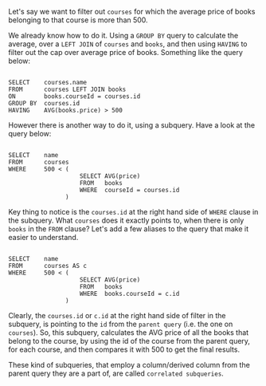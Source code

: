Let's say we want to filter out `courses` for which the average price of books belonging to that course is more than 500.

We already know how to do it. Using a `GROUP BY` query to calculate the average, over a `LEFT JOIN` of `courses` and `books`, and then using `HAVING` to filter out the cap over average price of books. Something like the query below:

<codeblock language="sql" dbName="students2-v3.db" type="lesson">
<code>
SELECT    courses.name
FROM      courses LEFT JOIN books
ON        books.courseId = courses.id
GROUP BY  courses.id
HAVING    AVG(books.price) > 500
</code>
</codeblock>

However there is another way to do it, using a subquery. Have a look at the query below:

<codeblock language="sql" dbName="students2-v3.db" type="lesson">
<code>
SELECT    name
FROM      courses
WHERE     500 < (
                    SELECT AVG(price)
                    FROM   books
                    WHERE  courseId = courses.id
                )
</code>
</codeblock>

Key thing to notice is the `courses.id` at the right hand side of `WHERE` clause in the subquery. What `courses` does it exactly points to, when there is only `books` in the `FROM` clause? Let's add a few aliases to the query that make it easier to understand.

<codeblock language="sql" dbName="students2-v3.db" type="lesson">
<code>
SELECT    name
FROM      courses AS c
WHERE     500 < (
                    SELECT AVG(price)
                    FROM   books
                    WHERE  books.courseId = c.id
                )
</code>
</codeblock>

Clearly, the `courses.id` or `c.id` at the right hand side of filter in the subquery, is pointing to the `id` from the `parent query` (i.e. the one on `courses`). So, this subquery, calculates the AVG price of all the books that belong to the course, by using the id of the course from the parent query, for each course, and then compares it with 500 to get the final results.

These kind of subqueries, that employ a column/derived column from the parent query they are a part of, are called `correlated subqueries`.


